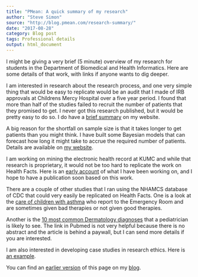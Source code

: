 ```yaml
---
title: "PMean: A quick summary of my research"
author: "Steve Simon"
source: "http://blog.pmean.com/research-summary/"
date: "2017-08-28"
category: Blog post
tags: Professional details
output: html_document
---
```


I might be giving a very brief (5 minute) overview of my research for students in the Department of Biomedical and Health Informatics. Here are some details of that work, with links if anyone wants to dig deeper.

<!---More--->

I am interested in research about the research process, and one very simple thing that would be easy to replicate would be an audit that I made of IRB approvals at Childrens Mercy Hospital over a five year period. I found that more than half of the studies failed to recruit the number of patients that they promised to get. I never got this research published, but it would be pretty easy to do so. I do have a [brief summary][sim6] on my website.

A big reason for the shortfall on sample size is that it takes longer to get patients than you might think. I have built some Bayesian models that can forecast how long it might take to accrue the required number of patients. Details are available on [my website][sim5].

I am working on mining the electronic health record at KUMC and while that research is proprietary, it would not be too hard to replicate the work on Health Facts. Here is an [early account][sim4] of what I have been working on, and I hope to have a publication soon based on this work.

There are a couple of other studies that I ran using the NHAMCS database of CDC that could very easily be replicated on Health Facts. One is a look at the [care of children with asthma][knap1] who report to the Emergency Room and are sometimes given bad therapies or not given good therapies.

Another is the [10 most common Dermatology diagnoses][prin1] that a pediatrician is likely to see. The link in Pubmed is not very helpful because there is no abstract and the article is behind a paywall, but I can send more details if you are interested.

I am also interested in developing case studies in research ethics. Here is [an example][sim3].

You can find an [earlier version][sim1] of this page on my [blog][sim2].

[sim1]: http://blog.pmean.com/research-summary/
[sim2]: http://blog.pmean.com

[sim3]: http://pmean.com/cases/Tgn1412Popwerpoint.pdf
[sim4]: http://new.pmean.com/breast-cancer-study/
[sim5]: http://new.pmean.com/tags/accrual-problems-in-clinical-trials/
[sim6]: http://new.pmean.com/SlippedDeadlines-08/

[knap1]: https://www.ncbi.nlm.nih.gov/pubmed/24694945
[prin1]: https://www.ncbi.nlm.nih.gov/pubmed/27317526